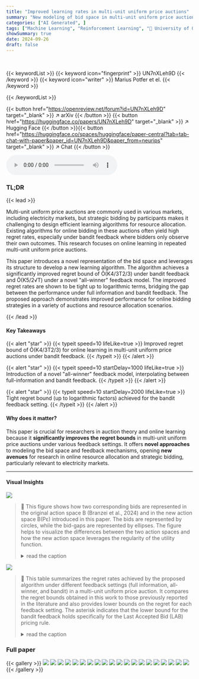 ```yaml
---
title: "Improved learning rates in multi-unit uniform price auctions"
summary: "New modeling of bid space in multi-unit uniform price auctions achieves regret of Õ(K4/3T2/3) under bandit feedback, improving over prior work and closing the gap with discriminatory pricing."
categories: ["AI Generated", ]
tags: ["Machine Learning", "Reinforcement Learning", "🏢 University of Oxford",]
showSummary: true
date: 2024-09-26
draft: false
---
```


<br>

{{< keywordList >}}
{{< keyword icon="fingerprint" >}} UN7nXLeh9D {{< /keyword >}}
{{< keyword icon="writer" >}} Marius Potfer et el. {{< /keyword >}}
 
{{< /keywordList >}}

{{< button href="https://openreview.net/forum?id=UN7nXLeh9D" target="_blank" >}}
↗ arXiv
{{< /button >}}
{{< button href="https://huggingface.co/papers/UN7nXLeh9D" target="_blank" >}}
↗ Hugging Face
{{< /button >}}{{< button href="https://huggingface.co/spaces/huggingface/paper-central?tab=tab-chat-with-paper&paper_id=UN7nXLeh9D&paper_from=neurips" target="_blank" >}}
↗ Chat
{{< /button >}}




<audio controls>
    <source src="https://ai-paper-reviewer.com/UN7nXLeh9D/podcast.wav" type="audio/wav">
    Your browser does not support the audio element.
</audio>


### TL;DR


{{< lead >}}

Multi-unit uniform price auctions are commonly used in various markets, including electricity markets, but strategic bidding by participants makes it challenging to design efficient learning algorithms for resource allocation. Existing algorithms for online bidding in these auctions often yield high regret rates, especially under bandit feedback where bidders only observe their own outcomes.  This research focuses on online learning in repeated multi-unit uniform price auctions. 

This paper introduces a novel representation of the bid space and leverages its structure to develop a new learning algorithm.  The algorithm achieves a significantly improved regret bound of Õ(K4/3T2/3) under bandit feedback and Õ(K5/2√T) under a novel "all-winner" feedback model. The improved regret rates are shown to be tight up to logarithmic terms, bridging the gap between the performance under full information and bandit feedback. The proposed approach demonstrates improved performance for online bidding strategies in a variety of auctions and resource allocation scenarios.

{{< /lead >}}


#### Key Takeaways

{{< alert "star" >}}
{{< typeit speed=10 lifeLike=true >}} Improved regret bound of Õ(K4/3T2/3) for online learning in multi-unit uniform price auctions under bandit feedback. {{< /typeit >}}
{{< /alert >}}

{{< alert "star" >}}
{{< typeit speed=10 startDelay=1000 lifeLike=true >}} Introduction of a novel "all-winner" feedback model, interpolating between full-information and bandit feedback. {{< /typeit >}}
{{< /alert >}}

{{< alert "star" >}}
{{< typeit speed=10 startDelay=2000 lifeLike=true >}} Tight regret bound (up to logarithmic factors) achieved for the bandit feedback setting. {{< /typeit >}}
{{< /alert >}}

#### Why does it matter?
This paper is crucial for researchers in auction theory and online learning because it **significantly improves the regret bounds** in multi-unit uniform price auctions under various feedback settings. It offers **novel approaches** to modeling the bid space and feedback mechanisms, opening **new avenues** for research in online resource allocation and strategic bidding, particularly relevant to electricity markets.

------
#### Visual Insights



![](https://ai-paper-reviewer.com/UN7nXLeh9D/figures_5_1.jpg)

> 🔼 This figure shows how two corresponding bids are represented in the original action space B (Branzei et al., 2024) and in the new action space B(Pɛ) introduced in this paper. The bids are represented by circles, while the bid-gaps are represented by ellipses. The figure helps to visualize the differences between the two action spaces and how the new action space leverages the regularity of the utility function.
> <details>
> <summary>read the caption</summary>
> Figure 1: Graph representation of action spaces Bɛ (Branzei et al., 2024) and B(PE) (this paper)
> </details>





![](https://ai-paper-reviewer.com/UN7nXLeh9D/tables_3_1.jpg)

> 🔼 This table summarizes the regret rates achieved by the proposed algorithm under different feedback settings (full information, all-winner, and bandit) in a multi-unit uniform price auction.  It compares the regret bounds obtained in this work to those previously reported in the literature and also provides lower bounds on the regret for each feedback setting. The asterisk indicates that the lower bound for the bandit feedback holds specifically for the Last Accepted Bid (LAB) pricing rule.
> <details>
> <summary>read the caption</summary>
> Table 1: Regret Rates in multi-unit uniform price auction. * holds in the LAB pricing rule setting
> </details>





### Full paper

{{< gallery >}}
<img src="https://ai-paper-reviewer.com/UN7nXLeh9D/1.png" class="grid-w50 md:grid-w33 xl:grid-w25" />
<img src="https://ai-paper-reviewer.com/UN7nXLeh9D/2.png" class="grid-w50 md:grid-w33 xl:grid-w25" />
<img src="https://ai-paper-reviewer.com/UN7nXLeh9D/3.png" class="grid-w50 md:grid-w33 xl:grid-w25" />
<img src="https://ai-paper-reviewer.com/UN7nXLeh9D/4.png" class="grid-w50 md:grid-w33 xl:grid-w25" />
<img src="https://ai-paper-reviewer.com/UN7nXLeh9D/5.png" class="grid-w50 md:grid-w33 xl:grid-w25" />
<img src="https://ai-paper-reviewer.com/UN7nXLeh9D/6.png" class="grid-w50 md:grid-w33 xl:grid-w25" />
<img src="https://ai-paper-reviewer.com/UN7nXLeh9D/7.png" class="grid-w50 md:grid-w33 xl:grid-w25" />
<img src="https://ai-paper-reviewer.com/UN7nXLeh9D/8.png" class="grid-w50 md:grid-w33 xl:grid-w25" />
<img src="https://ai-paper-reviewer.com/UN7nXLeh9D/9.png" class="grid-w50 md:grid-w33 xl:grid-w25" />
<img src="https://ai-paper-reviewer.com/UN7nXLeh9D/10.png" class="grid-w50 md:grid-w33 xl:grid-w25" />
<img src="https://ai-paper-reviewer.com/UN7nXLeh9D/11.png" class="grid-w50 md:grid-w33 xl:grid-w25" />
<img src="https://ai-paper-reviewer.com/UN7nXLeh9D/12.png" class="grid-w50 md:grid-w33 xl:grid-w25" />
<img src="https://ai-paper-reviewer.com/UN7nXLeh9D/13.png" class="grid-w50 md:grid-w33 xl:grid-w25" />
<img src="https://ai-paper-reviewer.com/UN7nXLeh9D/14.png" class="grid-w50 md:grid-w33 xl:grid-w25" />
<img src="https://ai-paper-reviewer.com/UN7nXLeh9D/15.png" class="grid-w50 md:grid-w33 xl:grid-w25" />
<img src="https://ai-paper-reviewer.com/UN7nXLeh9D/16.png" class="grid-w50 md:grid-w33 xl:grid-w25" />
<img src="https://ai-paper-reviewer.com/UN7nXLeh9D/17.png" class="grid-w50 md:grid-w33 xl:grid-w25" />
<img src="https://ai-paper-reviewer.com/UN7nXLeh9D/18.png" class="grid-w50 md:grid-w33 xl:grid-w25" />
<img src="https://ai-paper-reviewer.com/UN7nXLeh9D/19.png" class="grid-w50 md:grid-w33 xl:grid-w25" />
<img src="https://ai-paper-reviewer.com/UN7nXLeh9D/20.png" class="grid-w50 md:grid-w33 xl:grid-w25" />
{{< /gallery >}}